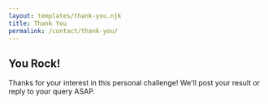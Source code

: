```yaml
---
layout: templates/thank-you.njk
title: Thank You
permalink: /contact/thank-you/
---
```

## You Rock!

Thanks for your interest in this personal challenge! We'll post your result or reply to your query ASAP.